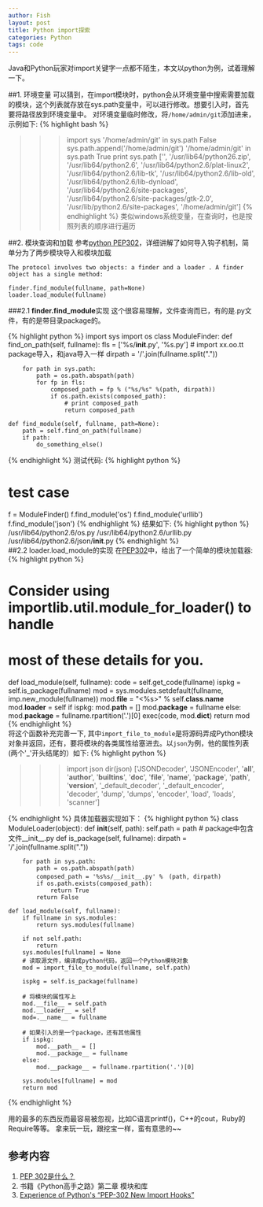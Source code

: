```yaml
---
author: Fish
layout: post
title: Python import探索 
categories: Python 
tags: code
---
```

Java和Python玩家对import关键字一点都不陌生，本文以python为例，试着理解一下。

##1. 环境变量
可以猜到，在import模块时，python会从环境变量中搜索需要加载的模块，这个列表就存放在sys.path变量中，可以进行修改。想要引入时，首先要将路径放到环境变量中。
对环境变量临时修改，将```/home/admin/git```添加进来，示例如下:
{% highlight bash %}
>>> import sys
>>> '/home/admin/git' in sys.path
False
>>> sys.path.append('/home/admin/git')
>>> '/home/admin/git' in sys.path
True
>>> print sys.path
['', '/usr/lib64/python26.zip', '/usr/lib64/python2.6', '/usr/lib64/python2.6/plat-linux2', '/usr/lib64/python2.6/lib-tk', '/usr/lib64/python2.6/lib-old', '/usr/lib64/python2.6/lib-dynload', '/usr/lib64/python2.6/site-packages', '/usr/lib64/python2.6/site-packages/gtk-2.0', '/usr/lib/python2.6/site-packages', '/home/admin/git']
{% endhighlight %}
类似windows系统变量，在查询时，也是按照列表的顺序进行遍历
<!--more-->
##2. 模块查询和加载
参考[python PEP302][1]，详细讲解了如何导入钩子机制，简单分为了两步模块导入和模块加载

    The protocol involves two objects: a finder and a loader . A finder object has a single method:

    finder.find_module(fullname, path=None)
    loader.load_module(fullname)
###2.1  **finder.find_module**实现
这个很容易理解，文件查询而已，有的是.py文件，有的是带目录package的。

{% highlight python %}
import sys
import os
class ModuleFinder:
    def find_on_path(self, fullname):
        fls = ['%s/__init__.py', '%s.py']
        # import xx.oo.tt package导入，和java导入一样
        dirpath = '/'.join(fullname.split("."))

        for path in sys.path:
            path = os.path.abspath(path)
            for fp in fls:
                composed_path = fp % ("%s/%s" %(path, dirpath))
                if os.path.exists(composed_path):
                    # print composed_path
                    return composed_path

    def find_module(self, fullname, path=None):
        path = self.find_on_path(fullname)
        if path:
            do_something_else()
{% endhighlight %}
测试代码:
{% highlight python %}
# test case
f = ModuleFinder()
f.find_module('os')
f.find_module('urllib')
f.find_module('json')
{% endhighlight %}
结果如下:
{% highlight python %}
/usr/lib64/python2.6/os.py
/usr/lib64/python2.6/urllib.py
/usr/lib64/python2.6/json/__init__.py
{% endhighlight %}                                                                                                                                                                         
##2.2 loader.load_module的实现
在[PEP302][2]中，给出了一个简单的模块加载器:
{% highlight python %}
# Consider using importlib.util.module_for_loader() to handle
# most of these details for you.
def load_module(self, fullname):
    code = self.get_code(fullname)
    ispkg = self.is_package(fullname)
    mod = sys.modules.setdefault(fullname, imp.new_module(fullname))
    mod.__file__ = "<%s>" % self.__class__.__name__
    mod.__loader__ = self
    if ispkg:
        mod.__path__ = []
        mod.__package__ = fullname
    else:
        mod.__package__ = fullname.rpartition('.')[0]
    exec(code, mod.__dict__)
    return mod
{% endhighlight %}       
将这个函数补充完善一下, 其中```import_file_to_module```是将源码弄成Python模块对象并返回，还有，要将模块的各类属性给塞进去。以```json```为例，他的属性列表(两个'_'开头结尾的）如下:
{% highlight python %}
>>> import json
>>> dir(json)
['JSONDecoder', 'JSONEncoder', '__all__', '__author__', '__builtins__', '__doc__', '__file__', '__name__', '__package__', '__path__', '__version__', '_default_decoder', '_default_encoder', 'decoder', 'dump', 'dumps', 'encoder', 'load', 'loads', 'scanner']
>>>
{% endhighlight %}
具体加载器实现如下：
{% highlight python %}
class ModuleLoader(object):
    def __init__(self, path):
        self.path = path
    # package中包含文件__init__.py
    def is_package(self, fullname):
        dirpath = '/'.join(fullname.split("."))
        
        for path in sys.path:
            path = os.path.abspath(path)
            composed_path = '%s%s/__init__.py' %　(path, dirpath)
            if os.path.exists(composed_path):
                return True
            return False
            
    def load_module(self, fullname):
        if fullname in sys.modules:
            return sys.modules(fullname)
        
        if not self.path:
            return
        sys.modules[fullname] = None
        # 读取源文件，编译成python代码，返回一个Python模块对象
        mod = import_file_to_module(fullname, self.path)
        
        ispkg = self.is_package(fullname)
        
        # 将模块的属性写上
        mod.__file__ = self.path
        mod.__loader__ = self
        mod=.__name__ = fullname
        
        # 如果引入的是一个package，还有其他属性
        if ispkg:
            mod.__path__ = []
            mod.__package__ = fullname
        else:
            mod.__package__ = fullname.rpartition('.')[0]
            
        sys.modules[fullname] = mod
        return mod
{% endhighlight %}

用的最多的东西反而最容易被忽视，比如C语言printf()，C++的cout，Ruby的Require等等。
拿来玩一玩，跟挖宝一样，蛮有意思的~~

## 参考内容
1. [PEP 302是什么？][3]
2. 书籍《Python高手之路》第二章 模块和库
3. [Experience of Python's “PEP-302 New Import Hooks”][4]


  [1]: https://www.python.org/dev/peps/pep-0302/
  [2]: https://www.python.org/dev/peps/pep-0302/
  [3]: https://ruby-china.org/topics/4897
  [4]: http://programmers.stackexchange.com/questions/154247/experience-of-pythons-pep-302-new-import-hooks
